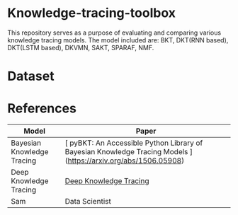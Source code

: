 # Knowledge-tracing-toolbox
This repository serves as a purpose of evaluating and comparing various knowledge tracing models. The model included are: BKT, DKT(RNN based), DKT(LSTM based), DKVMN, SAKT, SPARAF, NMF.

# Dataset

# References
| Model     | Paper    |
|----------|---------------|
| Bayesian Knowledge Tracing   | [ pyBKT: An Accessible Python Library of Bayesian Knowledge Tracing Models ] (https://arxiv.org/abs/1506.05908)   |
| Deep Knowledge Tracing     | [Deep Knowledge Tracing](https://arxiv.org/abs/1506.05908)     |
| Sam      | Data Scientist|


